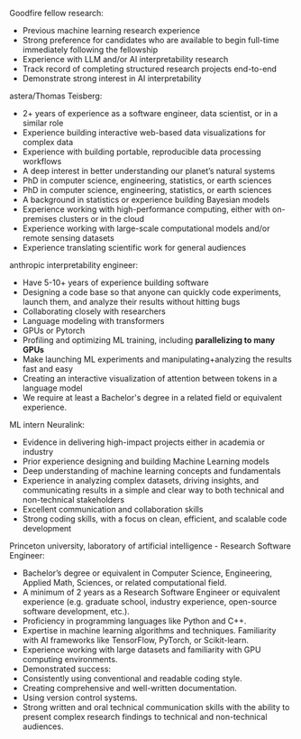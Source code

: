 Goodfire fellow research:
  -  Previous machine learning research experience
  -  Strong preference for candidates who are available to begin full-time immediately following the fellowship
  -  Experience with LLM and/or AI interpretability research
  -  Track record of completing structured research projects end-to-end
  -  Demonstrate strong interest in AI interpretability


astera/Thomas Teisberg:
  -  2+ years of experience as a software engineer, data scientist, or in a similar role
  -  Experience building interactive web-based data visualizations for complex data
  -  Experience with building portable, reproducible data processing  workflows
  -  A deep interest in better understanding our planet’s natural systems
  -  PhD in computer science, engineering, statistics, or earth sciences
  -  PhD in computer science, engineering, statistics, or earth sciences
  -  A background in statistics or experience building Bayesian models
  -  Experience working with high-performance computing, either with on-premises clusters or in the cloud
  -  Experience working with large-scale computational models and/or remote sensing datasets
  -  Experience translating scientific work for general audiences

anthropic interpretability engineer:
  -  Have 5-10+ years of experience building software
  -  Designing a code base so that anyone can quickly code experiments, launch them, and analyze their results without hitting bugs
  -  Collaborating closely with researchers
  -  Language modeling with transformers
  -  GPUs or Pytorch
  -  Profiling and optimizing ML training, including **parallelizing to many GPUs**
  -  Make launching ML experiments and manipulating+analyzing the results fast and easy
  -  Creating an interactive visualization of attention between tokens in a language model
  -  We require at least a Bachelor's degree in a related field or equivalent experience.

ML intern Neuralink:
  -  Evidence in delivering high-impact projects either in academia or industry
  -  Prior experience designing and building Machine Learning models
  -  Deep understanding of machine learning concepts and fundamentals
  -  Experience in analyzing complex datasets, driving insights, and communicating results in a simple and clear way to both technical and non-technical stakeholders
  -  Excellent communication and collaboration skills
  -  Strong coding skills, with a focus on clean, efficient, and scalable code development


Princeton university, laboratory of artificial intelligence - Research Software Engineer:
  - Bachelor’s degree or equivalent in Computer Science, Engineering, Applied Math, Sciences, or related computational field.
  - A minimum of 2 years as a Research Software Engineer or equivalent experience (e.g. graduate school, industry experience, open-source software development, etc.).
  - Proficiency in programming languages like Python and C++.
  - Expertise in machine learning algorithms and techniques. Familiarity with AI frameworks like TensorFlow, PyTorch, or Scikit-learn.
  - Experience working with large datasets and familiarity with GPU computing environments.
  - Demonstrated success:
  - Consistently using conventional and readable coding style.
  - Creating comprehensive and well-written documentation.
  - Using version control systems.
  - Strong written and oral technical communication skills with the ability to present complex research findings to technical and non-technical audiences.

